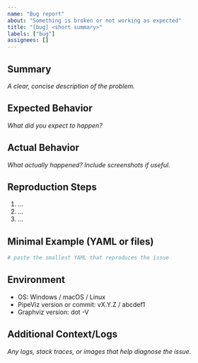 ```yaml
---
name: "Bug report"
about: "Something is broken or not working as expected"
title: "[bug] <short summary>"
labels: ["bug"]
assignees: []
---
```


## Summary
*A clear, concise description of the problem.*

## Expected Behavior
*What did you expect to happen?*

## Actual Behavior
*What actually happened? Include screenshots if useful.*

## Reproduction Steps
1. …
2. …
3. …

## Minimal Example (YAML or files)
```yaml
# paste the smallest YAML that reproduces the issue
```

## Environment
- OS: Windows / macOS / Linux
- PipeViz version or commit: vX.Y.Z / abcdef1
- Graphviz version: dot -V

## Additional Context/Logs
_Any logs, stack traces, or images that help diagnose the issue._